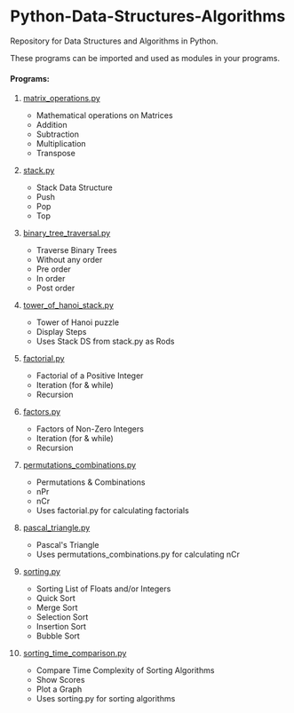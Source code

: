# Python-Data-Structures-Algorithms

Repository for Data Structures and Algorithms in Python.

These programs can be imported and used as modules in your programs.

#### Programs:

1. [matrix_operations.py](https://github.com/VarunS2002/Python-Data-Structures-Algorithms/blob/master/matrix_operations.py)
    - Mathematical operations on Matrices
    - Addition
    - Subtraction
    - Multiplication
    - Transpose

2. [stack.py](https://github.com/VarunS2002/Python-Data-Structures-Algorithms/blob/master/stack.py)
    - Stack Data Structure
    - Push
    - Pop
    - Top

3. [binary_tree_traversal.py](https://github.com/VarunS2002/Python-Data-Structures-Algorithms/blob/master/binary_tree_traversal.py)
    - Traverse Binary Trees
    - Without any order
    - Pre order
    - In order
    - Post order

4. [tower_of_hanoi_stack.py](https://github.com/VarunS2002/Python-Data-Structures-Algorithms/blob/master/tower_of_hanoi_stack.py)
    - Tower of Hanoi puzzle
    - Display Steps
    - Uses Stack DS from stack.py as Rods

5. [factorial.py](https://github.com/VarunS2002/Python-Data-Structures-Algorithms/blob/master/factorial.py)
    - Factorial of a Positive Integer
    - Iteration (for & while)
    - Recursion

6. [factors.py](https://github.com/VarunS2002/Python-Data-Structures-Algorithms/blob/master/factors.py)
    - Factors of Non-Zero Integers
    - Iteration (for & while)
    - Recursion

7. [permutations_combinations.py](https://github.com/VarunS2002/Python-Data-Structures-Algorithms/blob/master/permutations_combinations.py)
    - Permutations & Combinations
    - nPr
    - nCr
    - Uses factorial.py for calculating factorials

8. [pascal_triangle.py](https://github.com/VarunS2002/Python-Data-Structures-Algorithms/blob/master/pascal_triangle.py)
    - Pascal's Triangle
    - Uses permutations_combinations.py for calculating nCr

9. [sorting.py](https://github.com/VarunS2002/Python-Data-Structures-Algorithms/blob/master/sorting.py)
    - Sorting List of Floats and/or Integers
    - Quick Sort
    - Merge Sort
    - Selection Sort
    - Insertion Sort
    - Bubble Sort

10. [sorting_time_comparison.py](https://github.com/VarunS2002/Python-Data-Structures-Algorithms/blob/master/sorting_time_comparison.py)
    - Compare Time Complexity of Sorting Algorithms
    - Show Scores
    - Plot a Graph
    - Uses sorting.py for sorting algorithms
